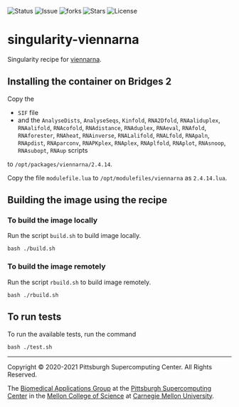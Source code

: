 ![Status](https://github.com/pscedu/singularity-viennarna/actions/workflows/main.yml/badge.svg)
![Issue](https://img.shields.io/github/issues/pscedu/singularity-viennarna)
![forks](https://img.shields.io/github/forks/pscedu/singularity-viennarna)
![Stars](https://img.shields.io/github/stars/pscedu/singularity-viennarna)
![License](https://img.shields.io/github/license/pscedu/singularity-viennarna)

# singularity-viennarna
Singularity recipe for [viennarna](http://rna.tbi.univie.ac.at).

## Installing the container on Bridges 2
Copy the

* `SIF` file
* and the `AnalyseDists`, `AnalyseSeqs`, `Kinfold`, `RNA2Dfold`, `RNAaliduplex`, `RNAalifold`, `RNAcofold`, `RNAdistance`, `RNAduplex`, `RNAeval`, `RNAfold`, `RNAforester`, `RNAheat`, `RNAinverse`, `RNALalifold`, `RNALfold`, `RNApaln`, `RNApdist`, `RNAparconv`, `RNAPKplex`, `RNAplex`, `RNAplfold`, `RNAplot`, `RNAsnoop`, `RNAsubopt`, `RNAup` scripts

to `/opt/packages/viennarna/2.4.14`.

Copy the file `modulefile.lua` to `/opt/modulefiles/viennarna` as `2.4.14.lua`.

## Building the image using the recipe
### To build the image locally
Run the script `build.sh` to build image locally.

```
bash ./build.sh
```

### To build the image remotely
Run the script `rbuild.sh` to build image remotely.

```
bash ./rbuild.sh
```

## To run tests
To run the available tests, run the command

```
bash ./test.sh
```

---
Copyright © 2020-2021 Pittsburgh Supercomputing Center. All Rights Reserved.

The [Biomedical Applications Group](https://www.psc.edu/biomedical-applications/) at the [Pittsburgh Supercomputing
Center](http://www.psc.edu) in the [Mellon College of Science](https://www.cmu.edu/mcs/) at [Carnegie Mellon University](http://www.cmu.edu).

